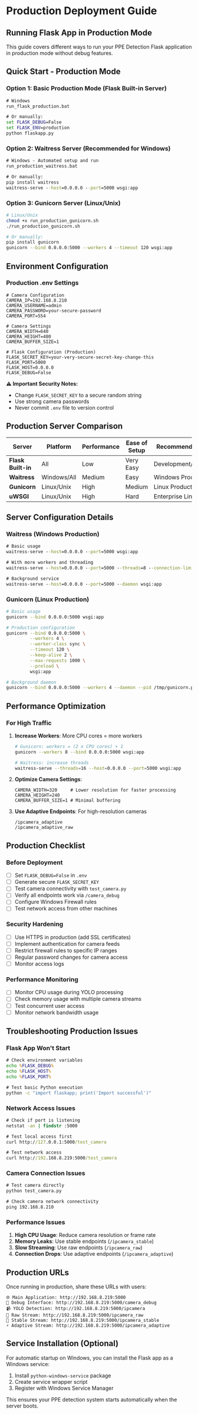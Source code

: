 # Production Deployment Guide

## Running Flask App in Production Mode

This guide covers different ways to run your PPE Detection Flask application in production mode without debug features.

## Quick Start - Production Mode

### Option 1: Basic Production Mode (Flask Built-in Server)
```cmd
# Windows
run_flask_production.bat

# Or manually:
set FLASK_DEBUG=False
set FLASK_ENV=production
python flaskapp.py
```

### Option 2: Waitress Server (Recommended for Windows)
```cmd
# Windows - Automated setup and run
run_production_waitress.bat

# Or manually:
pip install waitress
waitress-serve --host=0.0.0.0 --port=5000 wsgi:app
```

### Option 3: Gunicorn Server (Linux/Unix)
```bash
# Linux/Unix
chmod +x run_production_gunicorn.sh
./run_production_gunicorn.sh

# Or manually:
pip install gunicorn
gunicorn --bind 0.0.0.0:5000 --workers 4 --timeout 120 wsgi:app
```

## Environment Configuration

### Production .env Settings
```properties
# Camera Configuration
CAMERA_IP=192.168.8.210
CAMERA_USERNAME=admin
CAMERA_PASSWORD=your-secure-password
CAMERA_PORT=554

# Camera Settings
CAMERA_WIDTH=640
CAMERA_HEIGHT=480
CAMERA_BUFFER_SIZE=1

# Flask Configuration (Production)
FLASK_SECRET_KEY=your-very-secure-secret-key-change-this
FLASK_PORT=5000
FLASK_HOST=0.0.0.0
FLASK_DEBUG=False
```

**⚠️ Important Security Notes:**
- Change `FLASK_SECRET_KEY` to a secure random string
- Use strong camera passwords
- Never commit `.env` file to version control

## Production Server Comparison

| Server | Platform | Performance | Ease of Setup | Recommended For |
|--------|----------|-------------|---------------|-----------------|
| **Flask Built-in** | All | Low | Very Easy | Development/Testing |
| **Waitress** | Windows/All | Medium | Easy | Windows Production |
| **Gunicorn** | Linux/Unix | High | Medium | Linux Production |
| **uWSGI** | Linux/Unix | High | Hard | Enterprise Linux |

## Server Configuration Details

### Waitress (Windows Production)
```cmd
# Basic usage
waitress-serve --host=0.0.0.0 --port=5000 wsgi:app

# With more workers and threading
waitress-serve --host=0.0.0.0 --port=5000 --threads=8 --connection-limit=1000 wsgi:app

# Background service
waitress-serve --host=0.0.0.0 --port=5000 --daemon wsgi:app
```

### Gunicorn (Linux Production)
```bash
# Basic usage
gunicorn --bind 0.0.0.0:5000 wsgi:app

# Production configuration
gunicorn --bind 0.0.0.0:5000 \
         --workers 4 \
         --worker-class sync \
         --timeout 120 \
         --keep-alive 2 \
         --max-requests 1000 \
         --preload \
         wsgi:app

# Background daemon
gunicorn --bind 0.0.0.0:5000 --workers 4 --daemon --pid /tmp/gunicorn.pid wsgi:app
```

## Performance Optimization

### For High Traffic
1. **Increase Workers**: More CPU cores = more workers
   ```bash
   # Gunicorn: workers = (2 x CPU cores) + 1
   gunicorn --workers 8 --bind 0.0.0.0:5000 wsgi:app
   
   # Waitress: increase threads
   waitress-serve --threads=16 --host=0.0.0.0 --port=5000 wsgi:app
   ```

2. **Optimize Camera Settings**:
   ```properties
   CAMERA_WIDTH=320     # Lower resolution for faster processing
   CAMERA_HEIGHT=240
   CAMERA_BUFFER_SIZE=1 # Minimal buffering
   ```

3. **Use Adaptive Endpoints**: For high-resolution cameras
   ```
   /ipcamera_adaptive
   /ipcamera_adaptive_raw
   ```

## Production Checklist

### Before Deployment
- [ ] Set `FLASK_DEBUG=False` in `.env`
- [ ] Generate secure `FLASK_SECRET_KEY`
- [ ] Test camera connectivity with `test_camera.py`
- [ ] Verify all endpoints work via `/camera_debug`
- [ ] Configure Windows Firewall rules
- [ ] Test network access from other machines

### Security Hardening
- [ ] Use HTTPS in production (add SSL certificates)
- [ ] Implement authentication for camera feeds
- [ ] Restrict firewall rules to specific IP ranges
- [ ] Regular password changes for camera access
- [ ] Monitor access logs

### Performance Monitoring
- [ ] Monitor CPU usage during YOLO processing
- [ ] Check memory usage with multiple camera streams
- [ ] Test concurrent user access
- [ ] Monitor network bandwidth usage

## Troubleshooting Production Issues

### Flask App Won't Start
```cmd
# Check environment variables
echo %FLASK_DEBUG%
echo %FLASK_HOST%
echo %FLASK_PORT%

# Test basic Python execution
python -c "import flaskapp; print('Import successful')"
```

### Network Access Issues
```cmd
# Check if port is listening
netstat -an | findstr :5000

# Test local access first
curl http://127.0.0.1:5000/test_camera

# Test network access
curl http://192.168.8.219:5000/test_camera
```

### Camera Connection Issues
```cmd
# Test camera directly
python test_camera.py

# Check camera network connectivity
ping 192.168.8.210
```

### Performance Issues
1. **High CPU Usage**: Reduce camera resolution or frame rate
2. **Memory Leaks**: Use stable endpoints (`/ipcamera_stable`)
3. **Slow Streaming**: Use raw endpoints (`/ipcamera_raw`)
4. **Connection Drops**: Use adaptive endpoints (`/ipcamera_adaptive`)

## Production URLs

Once running in production, share these URLs with users:

```
🌐 Main Application: http://192.168.8.219:5000
🔧 Debug Interface: http://192.168.8.219:5000/camera_debug
📹 YOLO Detection: http://192.168.8.219:5000/ipcamera
📱 Raw Stream: http://192.168.8.219:5000/ipcamera_raw
🔧 Stable Stream: http://192.168.8.219:5000/ipcamera_stable
⚡ Adaptive Stream: http://192.168.8.219:5000/ipcamera_adaptive
```

## Service Installation (Optional)

For automatic startup on Windows, you can install the Flask app as a Windows service:

1. Install `python-windows-service` package
2. Create service wrapper script
3. Register with Windows Service Manager

This ensures your PPE detection system starts automatically when the server boots.
